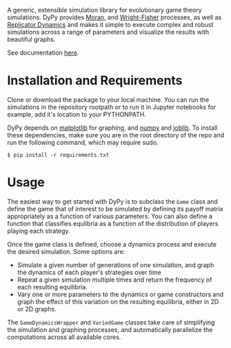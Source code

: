 A generic, extensible simulation library for evolutionary game theory simulations. 
DyPy provides [Moran](http://en.wikipedia.org/wiki/Moran_process), and 
[Wright-Fisher](http://en.wikipedia.org/wiki/Genetic_drift#Wright.E2.80.93Fisher_model) processes,
 as well as [Replicator Dynamics](http://en.wikipedia.org/wiki/Replicator_equation) and makes it simple
  to execute complex and robust simulations across a range of parameters and visualize the results with
   beautiful graphs.

See documentation [here](http://ecbtln.github.io).

# Installation and Requirements #

Clone or download the package to your local machine. You can run the simulations in the repository rootpath or to run it in Jupyter notebooks for example, add it's location to your PYTHONPATH.

DyPy depends on [matplotlib](http://matplotlib.org) for graphing, and [numpy](http://www.numpy.org) and 
[joblib](https://pythonhosted.org/joblib/). To install these dependencies, make sure you are in the root 
directory of the repo and run the following command, which may require sudo.

```
$ pip install -r requirements.txt
```

# Usage #

The easiest way to get started with DyPy is to subclass the ```Game``` class and define the game that of
 interest to be simulated by defining its payoff matrix appropriately as a function of various parameters.
  You can also define a function that classifies equlibria as a function of the distribution of players 
  playing each strategy.

Once the game class is defined, choose a dynamics process and execute the desired simulation. Some options 
are:

- Simulate a given number of generations of one simulation, and graph the dynamics of each player's 
strategies over time
- Repeat a given simulation multiple times and return the frequency of each resulting equilibria.
- Vary one or more parameters to the dynamics or game constructors and graph the effect of this variation on
 the resulting equilibria, either in 2D or 2D graphs.

The ```GameDynamicsWrapper``` and ```VariedGame``` classes take care of simplifying the simulation and
 graphing processes, and automatically parallelize the computations across all available cores.

